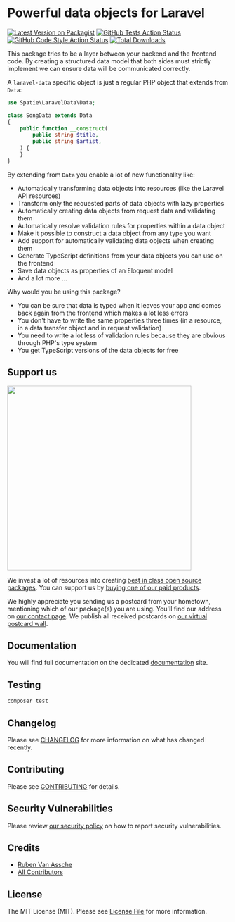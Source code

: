 # Powerful data objects for Laravel

[![Latest Version on Packagist](https://img.shields.io/packagist/v/spatie/laravel-data.svg?style=flat-square)](https://packagist.org/packages/spatie/laravel-data-resource)
[![GitHub Tests Action Status](https://img.shields.io/github/workflow/status/spatie/laravel-data/run-tests?label=tests)](https://github.com/spatie/laravel-data-resource/actions?query=workflow%3Arun-tests+branch%3Amain)
[![GitHub Code Style Action Status](https://img.shields.io/github/workflow/status/spatie/laravel-data/Check%20&%20fix%20styling?label=code%20style)](https://github.com/spatie/laravel-data-resource/actions?query=workflow%3A"Check+%26+fix+styling"+branch%3Amain)
[![Total Downloads](https://img.shields.io/packagist/dt/spatie/laravel-data.svg?style=flat-square)](https://packagist.org/packages/spatie/laravel-data-resource)

This package tries to be a layer between your backend and the frontend code. By creating a structured data model that both sides must strictly implement we can ensure data will be communicated correctly.

A `laravel-data` specific object is just a regular PHP object that extends from `Data`:

```php
use Spatie\LaravelData\Data;

class SongData extends Data
{
    public function __construct(
        public string $title,
        public string $artist,
    ) {
    }
}
```

By extending from `Data` you enable a lot of new functionality like:

- Automatically transforming data objects into resources (like the Laravel API resources)
- Transform only the requested parts of data objects with lazy properties
- Automatically creating data objects from request data and validating them
- Automatically resolve validation rules for properties within a data object
- Make it possible to construct a data object from any type you want
- Add support for automatically validating data objects when creating them
- Generate TypeScript definitions from your data objects you can use on the frontend
- Save data objects as properties of an Eloquent model
- And a lot more ...

Why would you be using this package?

- You can be sure that data is typed when it leaves your app and comes back again from the frontend which makes a lot less errors
- You don't have to write the same properties three times (in a resource, in a data transfer object and in request validation)
- You need to write a lot less of validation rules because they are obvious through PHP's type system
- You get TypeScript versions of the data objects for free

## Support us

[<img src="https://github-ads.s3.eu-central-1.amazonaws.com/laravel-data.jpg?t=1" width="419px" />](https://spatie.be/github-ad-click/laravel-data)

We invest a lot of resources into creating [best in class open source packages](https://spatie.be/open-source). You can support us by [buying one of our paid products](https://spatie.be/open-source/support-us).

We highly appreciate you sending us a postcard from your hometown, mentioning which of our package(s) you are using. You'll find our address on [our contact page](https://spatie.be/about-us). We publish all received postcards on [our virtual postcard wall](https://spatie.be/open-source/postcards).

## Documentation

You will find full documentation on the dedicated [documentation](https://spatie.be/docs/laravel-data/v1/introduction) site.

## Testing

```bash
composer test
```

## Changelog

Please see [CHANGELOG](CHANGELOG.md) for more information on what has changed recently.

## Contributing

Please see [CONTRIBUTING](.github/CONTRIBUTING.md) for details.

## Security Vulnerabilities

Please review [our security policy](../../security/policy) on how to report security vulnerabilities.

## Credits

- [Ruben Van Assche](https://github.com/rubenvanassche)
- [All Contributors](../../contributors)

## License

The MIT License (MIT). Please see [License File](LICENSE.md) for more information.

